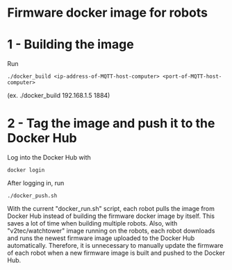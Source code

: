 # Firmware docker image for robots

# 1 - Building the image

Run
```
./docker_build <ip-address-of-MQTT-host-computer> <port-of-MQTT-host-computer>
```
(ex. ./docker_build 192.168.1.5 1884)

# 2 - Tag the image and push it to the Docker Hub
Log into the Docker Hub with
```
docker login
```

After logging in, run
```
./docker_push.sh
```
With the current "docker_run.sh" script, each robot pulls the image from Docker Hub instead of building the firmware docker image by itself. This saves a lot of time when building multiple robots. Also, with "v2tec/watchtower" image running on the robots, each robot downloads and runs the newest firmware image uploaded to the Docker Hub automatically. Therefore, it is unnecessary to manually update the firmware of each robot when a new firmware image is built and pushed to the Docker Hub.
